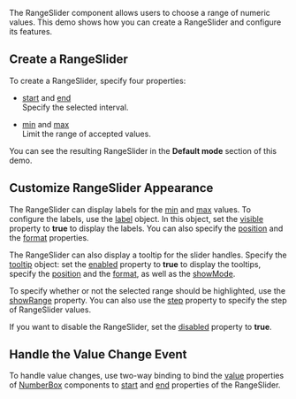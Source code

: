 The RangeSlider component allows users to choose a range of numeric values. This demo shows how you can create a RangeSlider and configure its features.

## Create a RangeSlider

To create a RangeSlider, specify four properties:

- [start](/Documentation/ApiReference/UI_Components/dxRangeSlider/Configuration/#start) and [end](/Documentation/ApiReference/UI_Components/dxRangeSlider/Configuration/#end)    
Specify the selected interval.

- [min](/Documentation/ApiReference/UI_Components/dxRangeSlider/Configuration/#min) and [max](/Documentation/ApiReference/UI_Components/dxRangeSlider/Configuration/#max)    
Limit the range of accepted values.

You can see the resulting RangeSlider in the **Default mode** section of this demo.

## Customize RangeSlider Appearance

The RangeSlider can display labels for the [min](/Documentation/ApiReference/UI_Components/dxRangeSlider/Configuration/#min) and [max](/Documentation/ApiReference/UI_Components/dxRangeSlider/Configuration/#max) values. To configure the labels, use the [label](/Documentation/ApiReference/UI_Components/dxRangeSlider/Configuration/label/) object. In this object, set the [visible](/Documentation/ApiReference/UI_Components/dxRangeSlider/Configuration/label/#visible) property to **true** to display the labels. You can also specify the [position](/Documentation/ApiReference/UI_Components/dxRangeSlider/Configuration/label/#position) and the [format](/Documentation/ApiReference/UI_Components/dxRangeSlider/Configuration/label/#format) properties.

The RangeSlider can also display a tooltip for the slider handles. Specify the [tooltip](/Documentation/ApiReference/UI_Components/dxRangeSlider/Configuration/tooltip/) object: set the [enabled](/Documentation/ApiReference/UI_Components/dxRangeSlider/Configuration/tooltip/#enabled) property to **true** to display the tooltips, specify the [position](/Documentation/ApiReference/UI_Components/dxRangeSlider/Configuration/tooltip/#position) and the [format](/Documentation/ApiReference/UI_Components/dxRangeSlider/Configuration/tooltip/#format), as well as the [showMode](/Documentation/ApiReference/UI_Components/dxRangeSlider/Configuration/tooltip/#showMode).

To specify whether or not the selected range should be highlighted, use the [showRange](/Documentation/ApiReference/UI_Components/dxRangeSlider/Configuration/#showRange) property. You can also use the [step](/Documentation/ApiReference/UI_Components/dxRangeSlider/Configuration/#step) property to specify the step of RangeSlider values.

If you want to disable the RangeSlider, set the [disabled](/Documentation/ApiReference/UI_Components/dxRangeSlider/Configuration/#disabled) property to **true**.

## Handle the Value Change Event

To handle value changes, use two-way binding to bind the [value](/Documentation/ApiReference/UI_Components/dxNumberBox/Configuration/#value) properties of [NumberBox](/Documentation/ApiReference/UI_Components/dxNumberBox/) components to [start](/Documentation/ApiReference/UI_Components/dxRangeSlider/Configuration/#start) and [end](/Documentation/ApiReference/UI_Components/dxRangeSlider/Configuration/#end) properties of the RangeSlider.